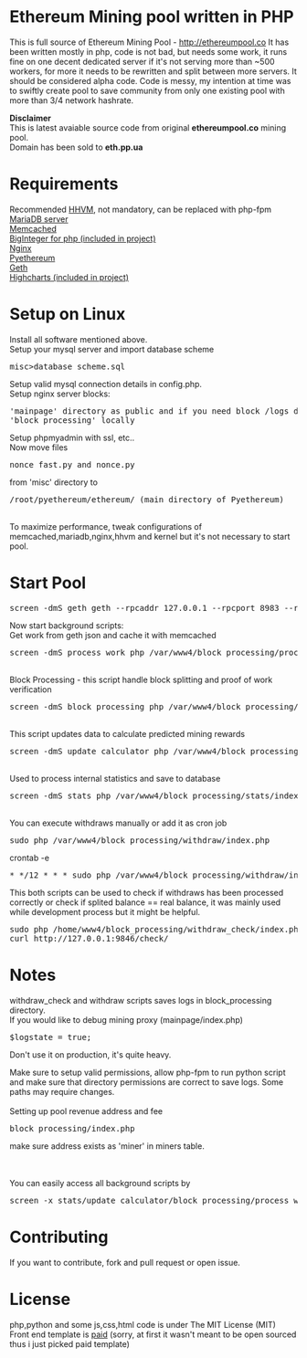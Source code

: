 # Ethereum Mining pool written in PHP
This is full source of Ethereum Mining Pool - http://ethereumpool.co It has been written mostly in php, code is not bad, but needs some work, it runs fine on one decent dedicated server if it's not serving more than ~500 workers, for more it needs to be rewritten and split between more servers. It should be considered alpha code. Code is messy, my intention at time was to swiftly create pool to save community from only one existing pool with more than 3/4 network hashrate.

<b>Disclaimer</b><br>
This is latest avaiable source code from original <b>ethereumpool.co</b> mining pool.<br>Domain has been sold to <b>eth.pp.ua</b>

# Requirements
Recommended <a href="https://github.com/facebook/hhvmHHVM" target="_blank">HHVM</a>, not mandatory, can be replaced with php-fpm<br>
<a href="https://mariadb.org" target="_blank">MariaDB server</a><br>
<a href="http://memcached.org" target="_blank">Memcached</a><br>
<a href="https://github.com/phpseclib/phpseclib/blob/master/phpseclib/Math/BigInteger.php" target="_blank">BigInteger for php (included in project)</a><br>
<a href="http://nginx.org" target="_blank">Nginx</a><br>
<a href="https://github.com/ethereum/pyethereum" target="_blank">Pyethereum</a><br>
<a href="https://github.com/ethereum/go-ethereum" target="_blank">Geth</a><br>
<a href="http://www.highcharts.com" target="_blank">Highcharts (included in project)</a><br>
 


# Setup on Linux
Install all software mentioned above.<br>
Setup your mysql server and import database scheme <pre>misc>database_scheme.sql</pre>
Setup valid mysql connection details in config.php.
<br>
Setup nginx server blocks:
<pre>'mainpage' directory as public and if you need block /logs directory
'block_processing' locally
</pre>
Setup phpmyadmin with ssl, etc..<br>
Now move files <pre>nonce_fast.py and nonce.py</pre> from 'misc' directory to <pre>/root/pyethereum/ethereum/ (main directory of Pyethereum)</pre><br>
To maximize performance, tweak configurations of memcached,mariadb,nginx,hhvm and kernel but it's not necessary to start pool.<br>

# Start Pool
<pre>screen -dmS geth geth --rpcaddr 127.0.0.1 --rpcport 8983 --rpc --unlock Address</pre>

Now start background scripts:<br>
Get work from geth json and cache it with memcached
<pre>screen -dmS process_work php /var/www4/block_processing/process_work/index.php</pre>
<br>Block Processing - this script handle block splitting and proof of work verification
<pre>screen -dmS block_processing php /var/www4/block_processing/index.php</pre>
<br>This script updates data to calculate predicted mining rewards
<pre>screen -dmS update_calculator php /var/www4/block_processing/update_calculator/index.php</pre>
<br>Used to process internal statistics and save to database
<pre>screen -dmS stats php /var/www4/block_processing/stats/index.php</pre>

<br>
You can execute withdraws manually or add it as cron job
<pre>sudo php /var/www4/block_processing/withdraw/index.php</pre>

crontab -e
<pre>* */12 * * * sudo php /var/www4/block_processing/withdraw/index.php</pre>

This both scripts can be used to check if withdraws has been processed correctly or check if splited balance == real balance, it was mainly used while development process but it might be helpful.
<pre>
sudo php /home/www4/block_processing/withdraw_check/index.php
curl http://127.0.0.1:9846/check/</pre>

# Notes
withdraw_check and withdraw scripts saves logs in block_processing directory.<br>
If you would like to debug mining proxy (mainpage/index.php)
<pre>$logstate = true;</pre>
Don't use it on production, it's quite heavy.<br>

Make sure to setup valid permissions, allow php-fpm to run python script and make sure that directory permissions are correct to save logs.
Some paths may require changes.<br>
<br>
Setting up pool revenue address and fee<br>
<pre>block_processing/index.php</pre>make sure address exists as 'miner' in miners table.

<br><br>
You can easily access all background scripts by
<pre>
screen -x stats/update_calculator/block_processing/process_work/geth</pre>

# Contributing
If you want to contribute, fork and pull request or open issue.


# License
php,python and some js,css,html code is under The MIT License (MIT)<br>
Front end template is [paid](http://themes.3rdwavemedia.com/website-templates/responsive-bootstrap-theme-web-development-agencies-devstudio) (sorry, at first it wasn't meant to be open sourced thus i just picked paid template)
